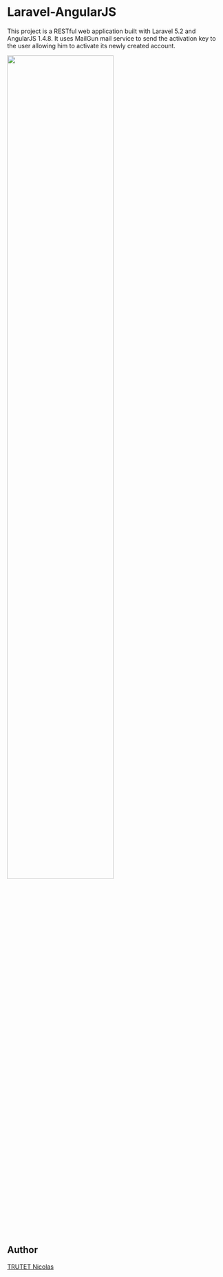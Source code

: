 # Laravel-AngularJS
This project is a RESTful web application built with Laravel 5.2 and AngularJS 1.4.8. It uses MailGun mail service to send the activation key to the user allowing him to activate its newly created account.


<img src="https://dl.dropboxusercontent.com/s/4x9sg2bulp51jqw/Whishlist.jpg?dl=0" width="70%">


## Author

<a href="http://www.nicolastrutet.com/">TRUTET Nicolas</a>
